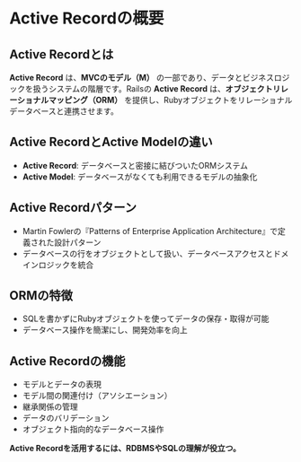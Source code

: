 # **Active Recordの概要**

## **Active Recordとは**
**Active Record** は、**MVCのモデル（M）** の一部であり、データとビジネスロジックを扱うシステムの階層です。Railsの **Active Record** は、**オブジェクトリレーショナルマッピング（ORM）** を提供し、Rubyオブジェクトをリレーショナルデータベースと連携させます。

## **Active RecordとActive Modelの違い**
- **Active Record**: データベースと密接に結びついたORMシステム  
- **Active Model**: データベースがなくても利用できるモデルの抽象化  

## **Active Recordパターン**
- Martin Fowlerの『Patterns of Enterprise Application Architecture』で定義された設計パターン  
- データベースの行をオブジェクトとして扱い、データベースアクセスとドメインロジックを統合  

## **ORMの特徴**
- SQLを書かずにRubyオブジェクトを使ってデータの保存・取得が可能  
- データベース操作を簡潔にし、開発効率を向上  

## **Active Recordの機能**
- モデルとデータの表現  
- モデル間の関連付け（アソシエーション）  
- 継承関係の管理  
- データのバリデーション  
- オブジェクト指向的なデータベース操作  

**Active Recordを活用するには、RDBMSやSQLの理解が役立つ。**
